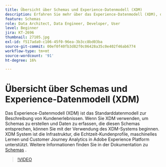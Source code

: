 ```yaml
---
title: Übersicht über Schemas und Experience-Datenmodell (XDM)
description: Erfahren Sie mehr über das Experience-Datenmodell (XDM), das Standarddatenmodell zur Beschreibung von Kundenerlebnissen.
feature: Schemas
role: Data Architect, Data Engineer, Developer, User
level: Beginner
jira: KT-2696
thumbnail: 27105.jpg
exl-id: f517ada0-c106-45f0-96ea-3b3cc8bd03ba
source-git-commit: 00ef0f40fb3d82f0c06428a35c0e402f46ab6774
workflow-type: tm+mt
source-wordcount: '91'
ht-degree: 16%

---
```


# Übersicht über Schemas und Experience-Datenmodell (XDM)

Das Experience-Datenmodell (XDM) ist das Standarddatenmodell zur Beschreibung von Kundenerlebnissen. Wenn Sie XDM verwenden, um Schemas zu erstellen und Daten zu erfassen, die diesen Schemas entsprechen, können Sie mit der Verwendung des XDM-Systems beginnen. XDM System ist die Infrastruktur, die Echtzeit-Kundenprofile, maschinelles Lernen und Customer Journey Analytics in Adobe Experience Platform unterstützt. Weitere Informationen finden Sie in der Dokumentation zu [Schemas](https://experienceleague.adobe.com/docs/experience-platform/xdm/home.html?lang=de) .

>[!VIDEO](https://video.tv.adobe.com/v/27105?learn=on)
